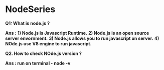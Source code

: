 # NodeSeries
**Q1: What is node.js ?**

**Ans :** 
 **1) Node.js is Javascript Runtime.**
 **2) Node.js  is an open source server envornment.**
 **3) Node.js allows you to run javascript on server.**
 **4) NOde.js use V8 engine to run javascript.**


**Q2. How to check NOde.js version ?**

**Ans : run on terminal  -  node -v**